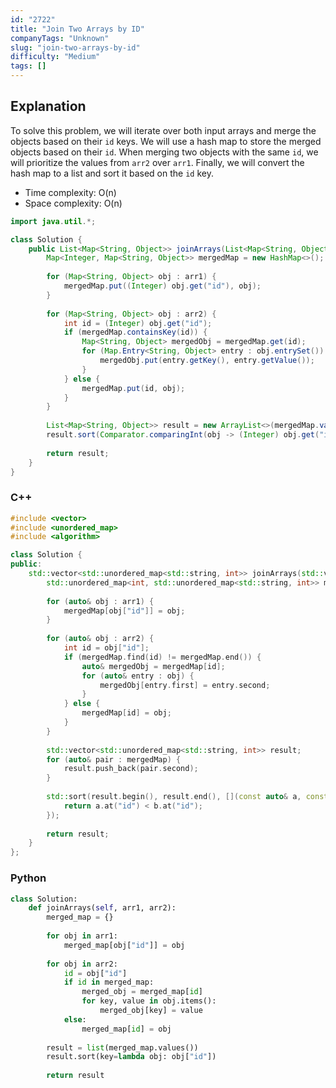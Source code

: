 ```yaml
---
id: "2722"
title: "Join Two Arrays by ID"
companyTags: "Unknown"
slug: "join-two-arrays-by-id"
difficulty: "Medium"
tags: []
---
```


## Explanation
To solve this problem, we will iterate over both input arrays and merge the objects based on their `id` keys. We will use a hash map to store the merged objects based on their `id`. When merging two objects with the same `id`, we will prioritize the values from `arr2` over `arr1`. Finally, we will convert the hash map to a list and sort it based on the `id` key.

- Time complexity: O(n)
- Space complexity: O(n)
```java
import java.util.*;

class Solution {
    public List<Map<String, Object>> joinArrays(List<Map<String, Object>> arr1, List<Map<String, Object>> arr2) {
        Map<Integer, Map<String, Object>> mergedMap = new HashMap<>();
        
        for (Map<String, Object> obj : arr1) {
            mergedMap.put((Integer) obj.get("id"), obj);
        }
        
        for (Map<String, Object> obj : arr2) {
            int id = (Integer) obj.get("id");
            if (mergedMap.containsKey(id)) {
                Map<String, Object> mergedObj = mergedMap.get(id);
                for (Map.Entry<String, Object> entry : obj.entrySet()) {
                    mergedObj.put(entry.getKey(), entry.getValue());
                }
            } else {
                mergedMap.put(id, obj);
            }
        }
        
        List<Map<String, Object>> result = new ArrayList<>(mergedMap.values());
        result.sort(Comparator.comparingInt(obj -> (Integer) obj.get("id")));
        
        return result;
    }
}
```

### C++
```cpp
#include <vector>
#include <unordered_map>
#include <algorithm>

class Solution {
public:
    std::vector<std::unordered_map<std::string, int>> joinArrays(std::vector<std::unordered_map<std::string, int>>& arr1, std::vector<std::unordered_map<std::string, int>>& arr2) {
        std::unordered_map<int, std::unordered_map<std::string, int>> mergedMap;
        
        for (auto& obj : arr1) {
            mergedMap[obj["id"]] = obj;
        }
        
        for (auto& obj : arr2) {
            int id = obj["id"];
            if (mergedMap.find(id) != mergedMap.end()) {
                auto& mergedObj = mergedMap[id];
                for (auto& entry : obj) {
                    mergedObj[entry.first] = entry.second;
                }
            } else {
                mergedMap[id] = obj;
            }
        }
        
        std::vector<std::unordered_map<std::string, int>> result;
        for (auto& pair : mergedMap) {
            result.push_back(pair.second);
        }
        
        std::sort(result.begin(), result.end(), [](const auto& a, const auto& b) {
            return a.at("id") < b.at("id");
        });
        
        return result;
    }
};
```

### Python
```python
class Solution:
    def joinArrays(self, arr1, arr2):
        merged_map = {}
        
        for obj in arr1:
            merged_map[obj["id"]] = obj
        
        for obj in arr2:
            id = obj["id"]
            if id in merged_map:
                merged_obj = merged_map[id]
                for key, value in obj.items():
                    merged_obj[key] = value
            else:
                merged_map[id] = obj
        
        result = list(merged_map.values())
        result.sort(key=lambda obj: obj["id"])
        
        return result
```